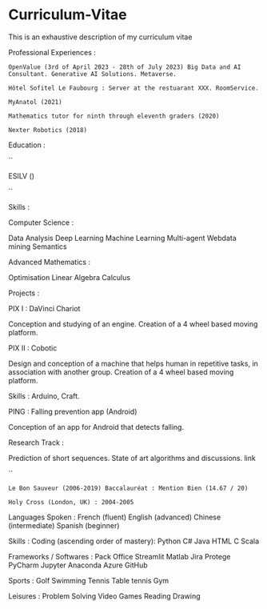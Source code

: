 # Curriculum-Vitae
This is an exhaustive description of my curriculum vitae

Professional Experiences :

``
  OpenValue (3rd of April 2023 - 28th of July 2023)
    Big Data and AI Consultant.
    Generative AI Solutions. Metaverse.
``

``
  Hôtel Sofitel Le Faubourg :
    Server at the restuarant XXX. RoomService.
``

``
  MyAnatol (2021)
``

``
  Mathematics tutor for ninth through eleventh graders (2020)
``

``
  Nexter Robotics (2018)
`` 
  
Education :

``

ESILV ()

``

Skills :

Computer Science : 

Data Analysis
Deep Learning
Machine Learning
Multi-agent
Webdata mining
Semantics

Advanced Mathematics :

Optimisation
Linear Algebra
 Calculus     


Projects :

PIX I : DaVinci Chariot 

Conception and studying of an engine. Creation of a 4 wheel based moving platform.

PIX II : Cobotic

Design and conception of a machine that helps human in repetitive tasks, in association with another group. Creation of a 4 wheel based moving platform. 

Skills :
  Arduino, Craft.
  
PING : Falling prevention app (Android)

Conception of an app for Android that detects falling.

Research Track : 

Prediction of short sequences. State of art algorithms and discussions. link

``

``
  Le Bon Sauveur (2006-2019)
    Baccalauréat : Mention Bien (14.67 / 20)
``

``
  Holy Cross (London, UK) : 2004-2005
``

Languages Spoken :
  French (fluent)
  English (advanced)
  Chinese (intermediate)
  Spanish (beginner)

Skills : 
  Coding (ascending order of mastery):
    Python
    C#
    Java
    HTML
    C
    Scala
  
  Frameworks / Softwares :
    Pack Office
    Streamlit
    Matlab
    Jira
    Protege
    PyCharm
    Jupyter
    Anaconda
    Azure
    GitHub
  
  Sports : 
    Golf
    Swimming
    Tennis
    Table tennis
    Gym
    
  Leisures :
    Problem Solving
    Video Games
    Reading
    Drawing
    
		
    
  
    
